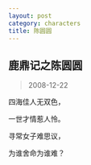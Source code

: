 ```yaml
---
layout: post
category: characters
title: 陈圆圆
---
```


## 鹿鼎记之陈圆圆 ##

> 2008-12-22

四海佳人无双色， 

一世才情惹人怜。 

寻常女子难思议， 

为谁舍命为谁难？
